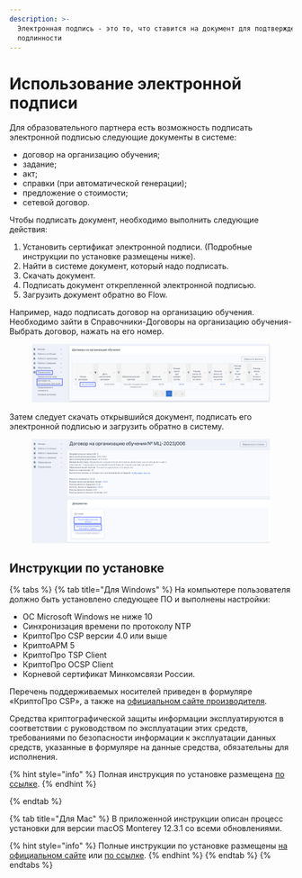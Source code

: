 ```yaml
---
description: >-
  Электронная подпись - это то, что ставится на документ для подтверждения
  подлинности
---
```


# Использование электронной подписи

Для образовательного партнера есть возможность подписать электронной подписью следующие документы в системе:&#x20;

* договор на организацию обучения;
* задание;
* акт;
* справки (при автоматической генерации);
* предложение о стоимости;
* сетевой договор.

Чтобы подписать документ, необходимо выполнить следующие действия:&#x20;

1. Установить сертификат электронной подписи. (Подробные инструкции по установке размещены ниже).
2. Найти в системе документ, который надо подписать.
3. Скачать документ.
4. Подписать документ открепленной электронной подписью.
5. Загрузить документ обратно во Flow.

Например, надо подписать договор на организацию обучения. Необходимо зайти в Справочники-Договоры на организацию обучения-Выбрать договор, нажать на его номер.&#x20;

<figure><img src="../.gitbook/assets/image (1).png" alt=""><figcaption></figcaption></figure>

Затем следует скачать открывшийся документ, подписать его электронной подписью и загрузить обратно в систему.

<figure><img src="../.gitbook/assets/image.png" alt=""><figcaption></figcaption></figure>

## Инструкции по установке&#x20;

{% tabs %}
{% tab title="Для Windows" %}
На компьютере пользователя должно быть установлено следующее ПО и выполнены настройки:

* ОС Microsoft Windows не ниже 10
* Синхронизация времени по протоколу NTP
* КриптоПро CSP версии 4.0 или выше
* КриптоАРМ 5
* КриптоПро TSP Client
* КриптоПро OCSP Client
* Корневой сертификат Минкомсвязи России.

Перечень поддерживаемых носителей приведен в формуляре «КриптоПро CSP», а также на [официальном сайте производителя](https://www.cryptopro.ru/products/csp/compare).

Средства криптографической защиты информации эксплуатируются в соответствии с руководством по эксплуатации этих средств, требованиями по безопасности информации к эксплуатации данных средств, указанные в формуляре на данные средства, обязательны для исполнения.

{% hint style="info" %}
Полная инструкция по установке размещена [по ссылке](https://disk.yandex.ru/i/IIwJAMz0Ndw5zA).&#x20;
{% endhint %}


{% endtab %}

{% tab title="Для Mac" %}
В приложенной инструкции описан процесс установки для версии macOS Monterey 12.3.1 со всеми обновлениями.&#x20;

{% hint style="info" %}
Полные инструкции по установке размещены [на официальном сайте](https://support.cryptopro.ru/index.php?/Knowledgebase/Article/View/232/0/rbot-s-kriptopro-csp-v-macos) или [по ссылке](https://astral.ru/info/kriptopro/kriptopro-dlya-macos/).&#x20;
{% endhint %}
{% endtab %}
{% endtabs %}
